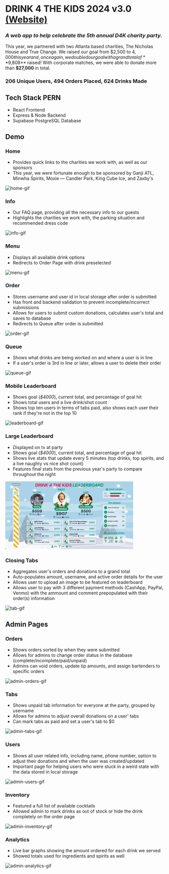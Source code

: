 # DRINK 4 THE KIDS 2024 v3.0 [(Website)](drink4thekids.com)
### *A web app to help celebrate the 5th annual D4K charity party.*<br>

This year, we partnered with two Atlanta based charities, The Nicholas House and True Change. We raised our goal from $2,500 to $4,000 this year and, once again, we doubled our goal with a grand total of **$9,808** raised! With corporate matches, we were able to donate more than **$27,000** in total.

### **206 Unique Users, 494 Orders Placed, 624 Drinks Made**

## Tech Stack PERN
- React Frontend
- Express & Node Backend
- Supabase PostgreSQL Database

## Demo

### Home
- Provides quick links to the charities we work with, as well as our sponsors
- This year, we were fortunate enough to be sponsored by Ganji ATL, Minwha Spirits, Moxie — Candler Park, King Cube Ice, and Zaxby's

<img src ="readme-stuff/2024/home.gif" alt="home-gif" width="30%" />

### Info
- Our FAQ page, providing all the necessary info to our guests
- Highlights the charities we work with, the parking situation and recommended dress code

<img src ="readme-stuff/2024/info.gif" alt="info-gif" width="30%" />

### Menu
- Displays all available drink options
- Redirects to Order Page with drink preselected

<img src ="readme-stuff/2024/menu.gif" alt="menu-gif" width="30%" />

### Order
- Stores username and user id in local storage after order is submitted
- Has front and backend validation to prevent incomplete/incorrect submissions
- Allows for users to submit custom donations, calculates user's total and saves to database
- Redirects to Queue after order is submitted

<img src ="readme-stuff/2024/order.gif" alt="order-gif" width="30%" />


### Queue
- Shows what drinks are being worked on and where a user is in line
- If a user's order is 3rd in line or later, allows a user to delete their order

<img src ="readme-stuff/2024/queue.gif" alt="queue-gif" width="30%" />

### Mobile Leaderboard
- Shows goal (*$4000*), current total, and percentage of goal hit
- Shows total users and a live drink/shot count
- Shows top ten users in terms of tabs paid, also shows each user their rank if they're not in the top 10

<img src ="readme-stuff/2024/leaderboard.gif" alt="leaderboard-gif" width="30%" />

### Large Leaderboard
- Displayed on tv at party
- Shows goal (*$4000*), current total, and percentage of goal hit
- Shows live stats that update every 5 minutes (top drinks, top spirits, and a live naughty vs nice shot count)
- Features final stats from the previous year's party to compare throughout the night

<img src ="readme-stuff/2024/jumbotron.png" alt="jumbotron-png" width="80%" />

### Closing Tabs
- Aggregates user's orders and donations to a grand total
- Auto-populates amount, username, and active order details for the user 
- Allows user to upload an image to be featured on leaderboard
- Allows user to pay with 3 different payment methods (CashApp, PayPal, Venmo) with the ammount and comment prepopulated with their order(s) information

<img src ="readme-stuff/2024/tab.gif" alt="tab-gif" width="30%" />

## Admin Pages

### Orders
- Shows orders sorted by when they were submitted
- Allows for admins to change order status in the database (complete/incomplete/paid/unpaid)
- Admins can void orders, update tip amounts, and assign bartenders to specific orders

<img src ="readme-stuff/2024/admin_orders.gif" alt="admin-orders-gif" width="80%" />


### Tabs
- Shows unpaid tab information for everyone at the party, grouped by username
- Allows for admins to adjust overall donations on a user' tabs
- Can mark tabs as paid and set a user's tab to $0

<img src ="readme-stuff/2024/admin_tabs.gif" alt="admin-tabs-gif" width="80%" />

### Users
- Shows all user related info, including name, phone number, option to adjust their donations and when the user was created/updated
- Important page for helping users who were stuck in a weird state with the data stored in local storage

<img src ="readme-stuff/2024/admin_users.gif" alt="admin-users-gif" width="80%" />

### Inventory
- Featured a full list of available cocktails
- Allowed admin to mark drinks as out of stock or hide the drink completely on the order page

<img src ="readme-stuff/2024/admin_inventory.gif" alt="admin-inventory-gif" width="80%" />

### Analytics 
- Live bar graphs showing the amount ordered for each drink we served
- Showed totals used for ingredients and spirits as well
 
<img src ="readme-stuff/2024/admin_analytics.gif" alt="admin-analytics-gif" width="80%" />
